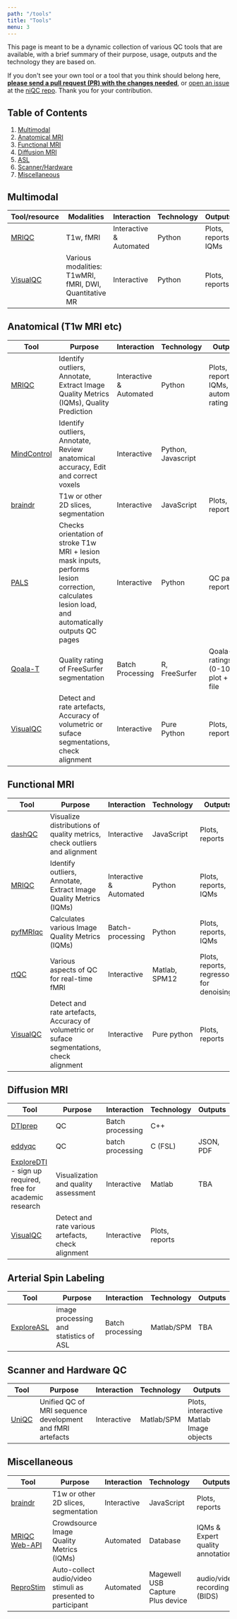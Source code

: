 ```yaml
---
path: "/tools"
title: "Tools"
menu: 3
---
```


This page is meant to be a dynamic collection of various QC tools that are available, with a brief summary of their purpose, usage, outputs and the technology they are based on.

If you don't see your own tool or a tool that you think should belong here, [**please send a pull request (PR) with the changes needed**](https://github.com/INCF/niQC/pull/new/master), or [open an issue](https://github.com/INCF/niQC/issues/new) at the [niQC repo](https://github.com/INCF/niQC). Thank you for your contribution.

## Table of Contents
1. [Multimodal](#multimodal)
2. [Anatomical MRI](#anatomical)
3. [Functional MRI](#fmri)
4. [Diffusion MRI](#diffusion)
5. [ASL](#asl)
6. [Scanner/Hardware](#hardware)
7. [Miscellaneous](#misc)

## Multimodal <a name="multimodal"></a>

| Tool/resource                                   | Modalities | Interaction | Technology | Outputs |
|--------------------------------------------------|----------|---------|---------|---------|
| [MRIQC](https://mriqc.readthedocs.io/en/stable/) | T1w, fMRI | Interactive & Automated  | Python  | Plots, reports, IQMs |
| [VisualQC](https://raamana.github.io/visualqc/)  | Various modalities: T1wMRI, fMRI, DWI, Quantitative MR  | Interactive  | Python  | Plots, reports |

## Anatomical (T1w MRI etc)<a name="anatomical"></a>

| Tool                                             | Purpose | Interaction | Technology | Outputs |
|--------------------------------------------------|----------|---------|---------|---------|
| [MRIQC](https://mriqc.readthedocs.io/en/stable/) | Identify outliers, Annotate, Extract Image Quality Metrics (IQMs), Quality Prediction | Interactive & Automated  | Python  | Plots, reports, IQMs, automated rating |
| [MindControl](https://github.com/akeshavan/mindcontrol)| Identify outliers, Annotate, Review anatomical accuracy, Edit and correct voxels | Interactive |Python, Javascript|
| [braindr](https://github.com/OpenNeuroLab/braindr) | T1w or other 2D slices, segmentation | Interactive  | JavaScript  | Plots, reports |
| [PALS](https://github.com/npnl/pals)|  Checks orientation of stroke T1w MRI + lesion mask inputs, performs lesion correction, calculates lesion load, and automatically outputs QC pages | Interactive |Python| QC pages, reports |
| [Qoala-T](https://github.com/Qoala-T/QC)| Quality rating of FreeSurfer segmentation | Batch Processing | R, FreeSurfer | Qoala-T ratings (0-100), plot + csv file |
| [VisualQC](https://raamana.github.io/visualqc/)  | Detect and rate artefacts, Accuracy of volumetric or suface segmentations, check alignment  | Interactive | Pure Python | Plots, reports |

## Functional MRI <a name="fmri"></a>

| Tool                                             | Purpose | Interaction |  Technology | Outputs |
|--------------------------------------------------|----------|---------|---------|---------|
| [dashQC](http://dashqc-fmri.readthedocs.io)| Visualize distributions of quality metrics, check outliers and alignment| Interactive | JavaScript | Plots, reports|
| [MRIQC](https://mriqc.readthedocs.io/en/stable/) | Identify outliers, Annotate, Extract Image Quality Metrics (IQMs) | Interactive & Automated  | Python  | Plots, reports, IQMs |
| [pyfMRIqc](https://drmichaellindner.github.io/pyfMRIqc/) | Calculates various Image Quality Metrics (IQMs) | Batch-processing  | Python  | Plots, reports, IQMs |
| [rtQC](https://github.com/rtQC-group/rtQC) | Various aspects of QC for real-time fMRI | Interactive  | Matlab, SPM12  | Plots, reports, regressors for denoising |
| [VisualQC](https://raamana.github.io/visualqc/)  | Detect and rate artefacts, Accuracy of volumetric or suface segmentations, check alignment  | Interactive | Pure python  | Plots, reports |

## Diffusion MRI <a name="diffusion"></a>

| Tool                                             | Purpose | Interaction | Technology |Outputs |
|--------------------------------------------------|----------|---------|---------|---------|
| [DTIprep](https://www.nitrc.org/projects/dtiprep/) | QC | Batch processing| C++ | |
| [eddyqc](https://fsl.fmrib.ox.ac.uk/fsl/fslwiki/eddyqc/UsersGuide)| QC | batch processing | C (FSL) | JSON, PDF |
| [ExploreDTI](http://exploredti.com) - sign up required, free for academic research | Visualization and quality assessment| Interactive| Matlab | TBA|
| [VisualQC](https://raamana.github.io/visualqc/)  | Detect and rate various artefacts, check alignment  | Interactive    | Plots, reports |

## Arterial Spin Labeling <a name="asl"></a>

| Tool                                             | Purpose | Interaction | Technology |Outputs |
|--------------------------------------------------|----------|---------|---------|---------|
| [ExploreASL](https://sites.google.com/view/exploreasl) |  image processing and statistics of ASL | Batch processing  | Matlab/SPM  | TBA   |

## Scanner and Hardware QC <a name="hardware"></a>

| Tool                                             | Purpose | Interaction | Technology |Outputs |
|--------------------------------------------------|----------|---------|---------|---------|
| [UniQC](https://github.com/CAIsr/uniQC) | Unified QC of MRI sequence development and fMRI artefacts| Interactive | Matlab/SPM | Plots, interactive Matlab Image objects |

## Miscellaneous <a name="misc"></a>

| Tool                                             | Purpose | Interaction | Technology |Outputs |
|--------------------------------------------------|----------|---------|---------|---------|
| [braindr](https://github.com/OpenNeuroLab/braindr) | T1w or other 2D slices, segmentation | Interactive  | JavaScript  | Plots, reports |
| [MRIQC Web-API](https://doi.org/10.1038/S41597-019-0035-4) | Crowdsource Image Quality Metrics (IQMs) | Automated  | Database  | IQMs & Expert quality annotations |
| [ReproStim](https://github.com/ReproNim/reprostim/)     | Auto-collect audio/video stimuli as presented to participant | Automated | Magewell USB Capture Plus device | audio/video recording (BIDS)
